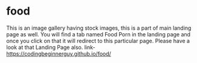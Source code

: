# food
This is an image gallery having stock images, this is a part of main landing page as well.
You will find a tab named Food Porn in the landing page and once you click on that it will redirect to this particular page.
Please have a look at that Landing Page also.
link- https://codingbeginnerguy.github.io/food/
